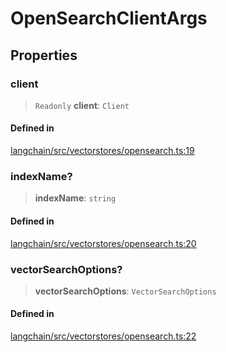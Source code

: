 OpenSearchClientArgs
====================

Properties[​](#properties "Direct link to Properties")
------------------------------------------------------

### client[​](#client "Direct link to client")

> `Readonly` **client**: `Client`

#### Defined in[​](#defined-in "Direct link to Defined in")

[langchain/src/vectorstores/opensearch.ts:19](https://github.com/hwchase17/langchainjs/blob/46e1734/langchain/src/vectorstores/opensearch.ts#L19)

### indexName?[​](#indexname "Direct link to indexName?")

> **indexName**: `string`

#### Defined in[​](#defined-in-1 "Direct link to Defined in")

[langchain/src/vectorstores/opensearch.ts:20](https://github.com/hwchase17/langchainjs/blob/46e1734/langchain/src/vectorstores/opensearch.ts#L20)

### vectorSearchOptions?[​](#vectorsearchoptions "Direct link to vectorSearchOptions?")

> **vectorSearchOptions**: `VectorSearchOptions`

#### Defined in[​](#defined-in-2 "Direct link to Defined in")

[langchain/src/vectorstores/opensearch.ts:22](https://github.com/hwchase17/langchainjs/blob/46e1734/langchain/src/vectorstores/opensearch.ts#L22)